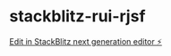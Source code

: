 # stackblitz-rui-rjsf

[Edit in StackBlitz next generation editor ⚡️](https://stackblitz.com/~/github.com/sol-un/stackblitz-rui-rjsf)